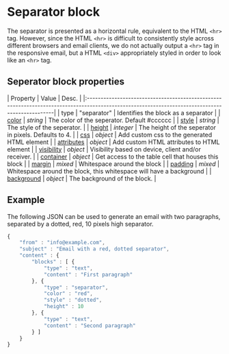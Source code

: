 # Separator block

The separator is presented as a horizontal rule, equivalent to the HTML `<hr>` 
tag. However, since the HTML `<hr>` is difficult to consistently style across
different browsers and email clients, we do not actually output a `<hr>` tag in 
the responsive email, but a HTML `<div>` appropriately styled in order to look 
like an `<hr>` tag. 

## Seperator block properties

| Property | Value | Desc.                                                                                                                        |
|:------------------------------------------------------------------------------------------------------------------------------------------------|
| type | "separator" | Identifies the block as a separator                                                                                        |
| [color](copernica-docs:ResponsiveEmail/json/property-separator-color) | _string_ | The color of the seperator. Default #cccccc                  |
| [style](copernica-docs:ResponsiveEmail/json/property-separator-style) | _string_ | The style of the seperator.                                  |
| [height](copernica-docs:ResponsiveEmail/json/property-separator-height) | _integer_ | The height of the seperator in pixels. Defaults to 4.     |
| [css](copernica-docs:ResponsiveEmail/json/property-css) | _object_ | Add custom css to the generated HTML element                               |
| [attributes](copernica-docs:ResponsiveEmail/json/property-attributes) | _object_ | Add custom HTML attributes to HTML element                   |
| [visibility](copernica-docs:ResponsiveEmail/json/property-visibility) | _object_ | Visibility based on device, client and/or receiver.          |
| [container](copernica-docs:ResponsiveEmail/json/property-container) | _object_ | Get access to the table cell that houses this block            |
| [margin](copernica-docs:ResponsiveEmail/json/property-margin) | _mixed_ | Whitespace around the block                                           |
| [padding](copernica-docs:ResponsiveEmail/json/property-padding) | _mixed_ | Whitespace around the block, this whitespace will have a background |
| [background](copernica-docs:ResponsiveEmail/json/property-background) | _object_ | The background of the block.                                 |

## Example

The following JSON can be used to generate an email with two paragraphs, separated 
by a dotted, red, 10 pixels high separator.

```javascript
{
    "from" : "info@example.com",
    "subject" : "Email with a red, dotted separator",
    "content" : {
        "blocks" : [ {
            "type" : "text",
            "content" : "First paragraph"
        }, {
            "type" : "separator",
            "color" : "red",
            "style" : "dotted",
            "height" : 10
        }, {
            "type" : "text",
            "content" : "Second paragraph"
        } ]
    }
}
```
